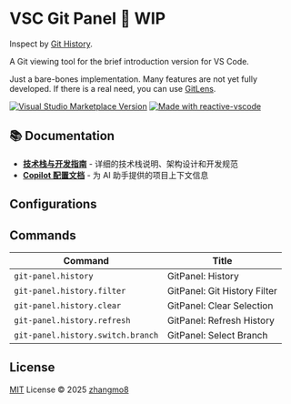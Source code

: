 # VSC Git Panel 👀 WIP

  Inspect by [Git History](https://marketplace.visualstudio.com/items?itemName=GuodongSun.vscode-git-cruise).

  A Git viewing tool for the brief introduction version for VS Code.

  Just a bare-bones implementation. Many features are not yet fully developed. If there is a real need, you can use [GitLens](https://marketplace.visualstudio.com/items?itemName=eamodio.gitlens).

<a href="https://marketplace.visualstudio.com/items?itemName=zhangmo8.git-panel" target="__blank"><img src="https://img.shields.io/visual-studio-marketplace/v/zhangmo8.git-panel.svg?color=eee&amp;label=VS%20Code%20Marketplace&logo=visual-studio-code" alt="Visual Studio Marketplace Version" /></a>
<a href="https://kermanx.github.io/reactive-vscode/" target="__blank"><img src="https://img.shields.io/badge/made_with-reactive--vscode-%23007ACC?style=flat&labelColor=%23229863"  alt="Made with reactive-vscode" /></a>

## 📚 Documentation

- [**技术栈与开发指南**](./TECH_STACK.md) - 详细的技术栈说明、架构设计和开发规范
- [**Copilot 配置文档**](./.copilot-context.md) - 为 AI 助手提供的项目上下文信息

## Configurations

<!-- configs -->
<!-- empty -->
<!-- configs -->

## Commands

<!-- commands -->
| Command                           | Title                        |
| --------------------------------- | ---------------------------- |
| `git-panel.history`               | GitPanel: History            |
| `git-panel.history.filter`        | GitPanel: Git History Filter |
| `git-panel.history.clear`         | GitPanel: Clear Selection    |
| `git-panel.history.refresh`       | GitPanel: Refresh History    |
| `git-panel.history.switch.branch` | GitPanel: Select Branch      |
<!-- commands -->

## License

[MIT](./LICENSE.md) License © 2025 [zhangmo8](https://github.com/zhangmo8)
